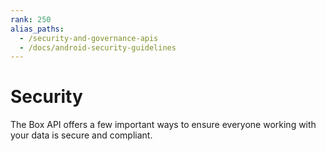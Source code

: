 ```yaml
---
rank: 250
alias_paths: 
  - /security-and-governance-apis
  - /docs/android-security-guidelines
---
```


# Security

The Box API offers a few important ways to ensure everyone working with your
data is secure and compliant.
